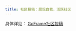 ```yaml
---
title: 社区投稿：展现自我，活跃社区
---
```


具体详见： [GoFrame社区投稿](https://goframe.org/pages/viewpage.action?pageId=3673232)